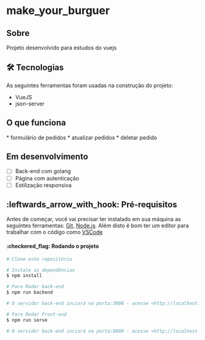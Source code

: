 # make_your_burguer

<h2>Sobre </h2>

<p>Projeto desenvolvido para estudos do vuejs </p>

<h2> 🛠 Tecnologias </h2>

As seguintes ferramentas foram usadas na construção do projeto:

* VueJS
* json-server


<h2>O que funciona</h2>
* formulário de pedidos
* atualizar pedidos
* deletar pedido

<h2>Em desenvolvimento</h2>

- [ ] Back-end com golang
- [ ] Página com autenticação
- [ ] Estilização responsiva

<h2 id="requisitos">:leftwards_arrow_with_hook: Pré-requisitos</h2>

Antes de começar, você vai precisar ter instalado em sua máquina as seguintes ferramentas:
[Git](https://git-scm.com), [Node.js](https://nodejs.org/en/).
Além disto é bom ter um editor para trabalhar com o código como [VSCode](https://code.visualstudio.com/)

<h4>:checkered_flag: Rodando o projeto </h4>

```bash
# Clone este repositório

# Instale as dependências
$ npm install

# Para Rodar back-end
$ npm run backend

# O servidor back-end inciará na porta:3000 - acesse <http://localhost:3000> com umas das rotas /ingredients /status ou /burguers

# Para Rodar Front-end
$ npm run serve

# O servidor back-end inciará na porta:8000 - acesse <http://localhost:8000>
```
